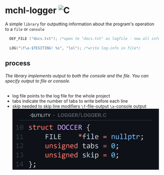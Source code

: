 # mchl-logger ![C](https://img.shields.io/badge/c-%2300599C.svg?style=for-the-badge&logo=c&logoColor=white)
A simple `library` for outputting information about the program's operation to a `file` or `console`
```C
  DEF_FILE ("docs.txt"); /*open te "docs.txt" as logfile - now all info can be placed in this file and in console*/
```
```C
  LOG("\f\a-$TESITING! %s", "lol"); /*write log-info in file*/
```
## process
###### The library implements output to both the console and the file. You can specify output to file or console. 
- log file points to the log file for the whole project
- tabs indicate the number of tabs to write before each line
- skip needed to skip line modifiers `\f`-file-output `\a`-console output
![c](https://raw.githubusercontent.com/Mchl-krpch/mchl-logger/main/img/logger.jpg)
